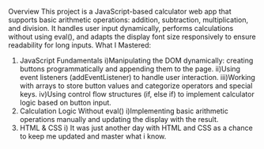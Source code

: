 Overview
This project is a JavaScript-based calculator web app that supports basic arithmetic operations: addition, subtraction, multiplication,
and division. It handles user input dynamically, performs calculations without using eval(), and adapts the display font size responsively 
to ensure readability for long inputs.
What I Mastered:
1. JavaScript Fundamentals
    i)Manipulating the DOM dynamically: creating buttons programmatically and appending them to the page.
    ii)Using event listeners (addEventListener) to handle user interaction.
    iii)Working with arrays to store button values and categorize operators and special keys.
    iv)Using control flow structures (if, else if) to implement calculator logic based on button input.
2. Calculation Logic Without eval()
   i)Implementing basic arithmetic operations manually and updating the display with the result.
3. HTML & CSS
     i) It was just another day with HTML and CSS as a chance to keep me updated and master what i know.


